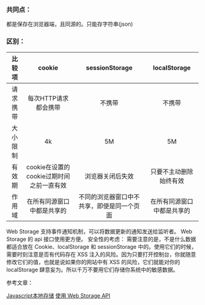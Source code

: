 ### 共同点：

都是保存在浏览器端，且同源的。只能存字符串(json)

### 区别：

|  比较项    |    cookie       | sessionStorage    |   localStorage  |
| :------:  | :-------------: | :-------------:   | :-------------: |
| 请求携带 |  每次HTTP请求都会携带  | 不携带  | 不携带 |
| 大小限制| 4k     | 5M |     5M   |    
| 有效期|cookie在设置的cookie过期时间之前一直有效 | 浏览器关闭后失效       |    只要不主动删除始终有效 |
| 作用域 | 在所有同源窗口中都是共享的 | 不同的浏览器窗口中不共享，即使是同一个页面 | 在所有同源窗口中都是共享的 |

Web Storage 支持事件通知机制，可以将数据更新的通知发送给监听者。
Web Storage 的 api 接口使用更方便。
安全性的考虑：
需要注意的是，不是什么数据都适合放在 Cookie、localStorage 和 sessionStorage 中的。使用它们的时候，需要时刻注意是否有代码存在 XSS 注入的风险。因为只要打开控制台，你就随意修改它们的值，也就是说如果你的网站中有 XSS 的风险，它们就能对你的 localStorage 肆意妄为。所以千万不要用它们存储你系统中的敏感数据。



参考文章：

[Javascript本地存储](https://segmentfault.com/a/1190000002593935)
[使用 Web Storage API](https://developer.mozilla.org/zh-CN/docs/Web/API/Web_Storage_API/Using_the_Web_Storage_API)
